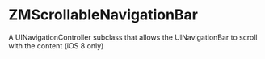 # ZMScrollableNavigationBar
A UINavigationController subclass that allows the UINavigationBar to scroll with the content (iOS 8 only)
